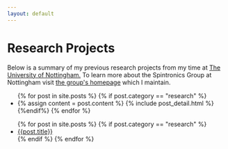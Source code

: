 ```yaml
---
layout: default
---
```


<top>
	<div class="container">
	<h1> Research Projects</h1>
	<p> Below is a summary of my previous research projects from my time at <a href="https://www.nottingham.ac.uk/physics">The University of Nottingham.</a> To learn more about the Spintronics Group at Nottingham visit <a href="https://nottingham.ac.uk/~ppzgan/spin/">the group's homepage</a> which I maintain.</p>
	</div>
</top>
<div class="row">
<div class="span1">
	<ul>
	  {% for post in site.posts %}
	  	  {% if post.category == "research" %}
	    <li>
	      {% assign content = post.content %}
	      {% include post_detail.html %}
	    </li>
	    {%endif%}
	  {% endfor %}
	</ul>
</div>	

<div class="span2">
	<ul>
	  {% for post in site.posts %}
	  {% if post.category == "research" %}
	    <li>
	      <a href="#{{ post.title }}"> {{post.title}} </a>
	    </li>
	  {% endif %}
	  {% endfor %}
	</ul>
</div>	
</div>